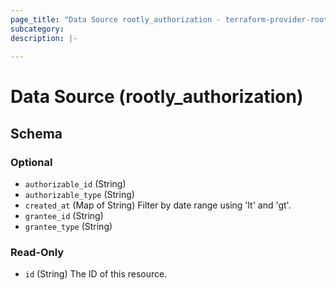```yaml
---
page_title: "Data Source rootly_authorization - terraform-provider-rootly"
subcategory:
description: |-
    
---
```


# Data Source (rootly_authorization)





<!-- schema generated by tfplugindocs -->
## Schema

### Optional

- `authorizable_id` (String)
- `authorizable_type` (String)
- `created_at` (Map of String) Filter by date range using 'lt' and 'gt'.
- `grantee_id` (String)
- `grantee_type` (String)

### Read-Only

- `id` (String) The ID of this resource.
